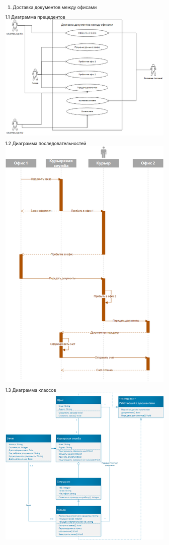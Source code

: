 1. Доставка документов между офисами

1.1 Диаграмма прецедентов
![диаграмма прецедентов](Прецеденты.png)

1.2 Диаграмма последовательностей
![диаграмма последовательностей](Последовательности.png)

1.3 Диаграмма классов
![диаграмма классов](Классы.png)